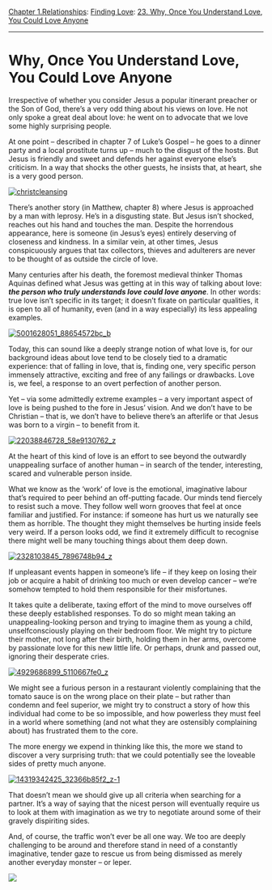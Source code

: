 [Chapter 1.Relationships](https://www.theschooloflife.com/thebookoflife/category/relationships/): [Finding Love](https://www.theschooloflife.com/thebookoflife/category/relationships/finding-love/): [23. Why, Once You Understand Love, You Could Love Anyone](https://www.theschooloflife.com/thebookoflife/why-once-you-understand-love-you-could-love-anyone/)

* * *

# Why, Once You Understand Love, You Could Love Anyone

Irrespective of whether you consider Jesus a popular itinerant preacher or the Son of God, there’s a very odd thing about his views on love. He not only spoke a great deal about love: he went on to advocate that we love some highly surprising people.

At one point – described in chapter 7 of Luke’s Gospel – he goes to a dinner party and a local prostitute turns up – much to the disgust of the hosts. But Jesus is friendly and sweet and defends her against everyone else’s criticism. In a way that shocks the other guests, he insists that, at heart, she is a very good person.

[![christcleansing](https://www.theschooloflife.com/thebookoflife/wp-content/uploads/2016/09/ChristCleansing.jpg)](http://www.thebookoflife.org/wp-content/uploads/2016/09/ChristCleansing.jpg)

There’s another story (in Matthew, chapter 8) where Jesus is approached by a man with leprosy. He’s in a disgusting state. But Jesus isn’t shocked, reaches out his hand and touches the man. Despite the horrendous appearance, here is someone (in Jesus’s eyes) entirely deserving of closeness and kindness. In a similar vein, at other times, Jesus conspicuously argues that tax collectors, thieves and adulterers are never to be thought of as outside the circle of love.

Many centuries after his death, the foremost medieval thinker Thomas Aquinas defined what Jesus was getting at in this way of talking about love: **_the person who truly understands love could love anyone_**. In other words: true love isn’t specific in its target; it doesn’t fixate on particular qualities, it is open to all of humanity, even (and in a way especially) its less appealing examples.

[![5001628051_88654572bc_b](https://www.theschooloflife.com/thebookoflife/wp-content/uploads/2016/09/5001628051_88654572bc_b.jpg)](http://www.thebookoflife.org/wp-content/uploads/2016/09/5001628051_88654572bc_b.jpg)

Today, this can sound like a deeply strange notion of what love is, for our background ideas about love tend to be closely tied to a dramatic experience: that of falling in love, that is, finding one, very specific person immensely attractive, exciting and free of any failings or drawbacks. Love is, we feel, a response to an overt perfection of another person.

Yet – via some admittedly extreme examples – a very important aspect of love is being pushed to the fore in Jesus’ vision. And we don’t have to be Christian – that is, we don’t have to believe there’s an afterlife or that Jesus was born to a virgin – to benefit from it.

[![22038846728_58e9130762_z](https://www.theschooloflife.com/thebookoflife/wp-content/uploads/2016/09/22038846728_58e9130762_z.jpg)](http://www.thebookoflife.org/wp-content/uploads/2016/09/22038846728_58e9130762_z.jpg)

At the heart of this kind of love is an effort to see beyond the outwardly unappealing surface of another human – in search of the tender, interesting, scared and vulnerable person inside.

What we know as the ‘work’ of love is the emotional, imaginative labour that’s required to peer behind an off-putting facade. Our minds tend fiercely to resist such a move. They follow well worn grooves that feel at once familiar and justified. For instance: if someone has hurt us we naturally see them as horrible. The thought they might themselves be hurting inside feels very weird. If a person looks odd, we find it extremely difficult to recognise there might well be many touching things about them deep down.

[![2328103845_7896748b94_z](https://www.theschooloflife.com/thebookoflife/wp-content/uploads/2016/09/2328103845_7896748b94_z.jpg)](http://www.thebookoflife.org/wp-content/uploads/2016/09/2328103845_7896748b94_z.jpg)

If unpleasant events happen in someone’s life – if they keep on losing their job or acquire a habit of drinking too much or even develop cancer – we’re somehow tempted to hold them responsible for their misfortunes.

It takes quite a deliberate, taxing effort of the mind to move ourselves off these deeply established responses. To do so might mean taking an unappealing-looking person and trying to imagine them as young a child, unselfconsciously playing on their bedroom floor. We might try to picture their mother, not long after their birth, holding them in her arms, overcome by passionate love for this new little life. Or perhaps, drunk and passed out, ignoring their desperate cries.

[![4929686899_5110667fe0_z](https://www.theschooloflife.com/thebookoflife/wp-content/uploads/2016/09/4929686899_5110667fe0_z.jpg)](http://www.thebookoflife.org/wp-content/uploads/2016/09/4929686899_5110667fe0_z.jpg)

We might see a furious person in a restaurant violently complaining that the tomato sauce is on the wrong place on their plate – but rather than condemn and feel superior, we might try to construct a story of how this individual had come to be so impossible, and how powerless they must feel in a world where something (and not what they are ostensibly complaining about) has frustrated them to the core.

The more energy we expend in thinking&nbsp;like this, the more we stand to discover a very surprising truth: that we could potentially see the loveable sides of pretty much anyone.

[![14319342425_32366b85f2_z-1](https://www.theschooloflife.com/thebookoflife/wp-content/uploads/2016/09/14319342425_32366b85f2_z-1.jpg)](http://www.thebookoflife.org/wp-content/uploads/2016/09/14319342425_32366b85f2_z-1.jpg)

That doesn’t mean we should give up all criteria when searching for a partner. It’s a way of saying that the nicest person will eventually require us to look at them with imagination as we try to negotiate around some of their gravely dispiriting sides.

And, of course, the traffic won’t ever be all one way. We too are deeply challenging to be around and therefore stand in need of a constantly imaginative, tender gaze to rescue us from being dismissed as merely another everyday monster – or leper.

[![](https://img.youtube.com/vi/pRbV8Pjlsow/0.jpg)](https://www.youtube.com/embed/pRbV8Pjlsow '')
